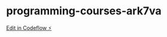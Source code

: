 # programming-courses-ark7va

[Edit in Codeflow ⚡️](https://stackblitz.com/~/github.com/tydryd/programming-courses-ark7va)